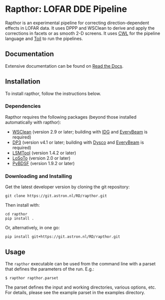 Rapthor: LOFAR DDE Pipeline
===========================

Rapthor is an experimental pipeline for correcting direction-dependent effects in LOFAR data. It uses DPPP and WSClean to derive and apply the corrections in facets or as smooth 2-D screens. It uses [CWL](https://www.commonwl.org) for the pipeline language and [Toil](http://toil.ucsc-cgl.org) to run the pipelines.

## Documentation

Extensive documentation can be found on [Read the Docs](https://rapthor.readthedocs.io/en/latest/).


Installation
------------

To install rapthor, follow the instructions below.


### Dependencies

Rapthor requires the following packages (beyond those installed automatically with rapthor):

* [WSClean](https://gitlab.com/aroffringa/wsclean) (version 2.9 or later; building with [IDG](https://gitlab.com/astron-idg/idg) and [EveryBeam](https://git.astron.nl/RD/EveryBeam) is required)
* [DP3](https://git.astron.nl/RD/DP3) (version v4.1 or later; building with [Dysco](https://github.com/aroffringa/dysco) and [EveryBeam](https://git.astron.nl/RD/EveryBeam) is required)
* [LSMTool](https://git.astron.nl/RD/LSMTool) (version 1.4.2 or later)
* [LoSoTo](https://github.com/revoltek/losoto) (version 2.0 or later)
* [PyBDSF](https://github.com/lofar-astron/PyBDSF) (version 1.9.2 or later)

### Downloading and Installing

Get the latest developer version by cloning the git repository:

    git clone https://git.astron.nl/RD/rapthor.git

Then install with:

    cd rapthor
    pip install .

Or, alternatively, in one go:

    pip install git+https://git.astron.nl/RD/rapthor.git

Usage
-----

The `rapthor` executable can be used from the command line with
a parset that defines the parameters of the run. E.g.:

    $ rapthor rapthor.parset

The parset defines the input and working directories, various options, etc. For details,
please see the example parset in the examples directory.
